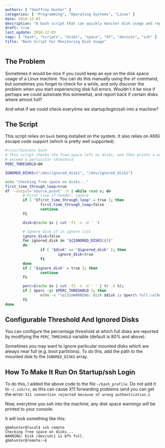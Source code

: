 ```yaml
---
authors: [ "Geoffrey Hunter" ]
categories: [ "Programming", "Operating Systems", "Linux" ]
date: 2018-12-03
description: "A bash script that can quickly monitor disk usage and report disk usage warnings to the user."
draft: true
last_update: 2018-12-03
tags: [ "bash", "scripts", "disks", "space", "df", "devices", "ssh" ]
title: "Bash Script For Monitoring Disk Usage"
---
```


## The Problem

Sometimes it would be nice if you could keep an eye on the disk space usage of a Linux machine. You can do this manually using the `df` command, but sometimes you forget to check for a while, and only discover the problem when you start experiencing disk full errors. Wouldn't it be nice if perhaps we could automate this somewhat, and report back if certain disks where almost full?

And what if we could check everytime we startup/login/ssh into a machine?

## The Script

This script relies on `bash` being installed on the system. It also relies on ANSI escape code support (which is pretty well supported).

```sh
#!/usr/bin/env bash
# This script checks the free-space left on disks, and then prints a warning to stdout if any
# exceed a particular threshold
PERC_THRESHOLD=80

IGNORED_DISKS=("/dev/ignored_disk1", "/dev/ignored_disk2")

echo "Checking free space on disks..."
first_time_through_loop=true
df --output='source,pcent' -h | while read x; do
        # First line if header, ignore
        if [ "$first_time_through_loop" = true ]; then
                first_time_through_loop=false
                continue
        fi

        disk=$(echo $x | cut -f1 -s -d ' ')

        # Ignore disk if in ignore list
        ignore_disk=false
        for ignored_disk in "${IGNORED_DISKS[@]}"
        do
                if [ "$disk" == "$ignored_disk" ]; then
                        ignore_disk=true
                fi
        done
        if [ "$ignore_disk" = true ]; then
                continue
        fi

        perc=$(echo $x | cut -f2 -s -d ' ' | tr -d %);
        if [ $perc -gt $PERC_THRESHOLD ]; then
                echo -e "\e[31mWARNING: Disk $disk is $perc% full.\e[0m"
        fi
done
```

## Configurable Threshold And Ignored Disks

You can configure the percentage threshold at which full disks are reported by modifying the `PERC_THRESHOLD` variable (default is 80% and above).

Sometimes you may want to ignore particular mounted disks which are always near full (e.g. boot partitions). To do this, add the path to the mounted disk to the `IGNORED_DISKS` array.

## How To Make It Run On Startup/ssh Login

To do this, I added the above code to the file `~/bash_profile`. Do not add it to `~/.ssh/rc`, as this can cause X11 forwarding problems (and you can get the error: `X11 connection rejected because of wrong authentication.`).

Now, everytime you ssh into the machine, any disk space warnings will be printed to your console.

It will look something like this:

```ssh
gbmhunter@local$ ssh remote
Checking free space on disks...
WARNING: Disk /dev/sdc1 is 87% full.
gbmhunter@remote:~$
```

